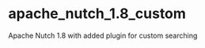 apache_nutch_1.8_custom
=======================

Apache Nutch 1.8 with added plugin for custom searching
